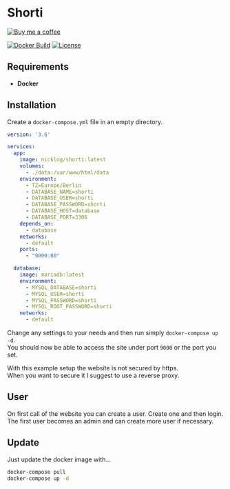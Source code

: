 # Shorti

[![Buy me a coffee](https://www.buymeacoffee.com/assets/img/custom_images/orange_img.png)](https://www.buymeacoffee.com/nicklog)

[![Docker Build](https://img.shields.io/docker/cloud/build/nicklog/shorti.svg?style=flat-square&logo=docker)](https://hub.docker.com/r/nicklog/shorti)
[![License](https://img.shields.io/github/license/nicklog/shorti.svg?style=flat-square&logo=license)](https://github.com/nicklog/shorti)


##  Requirements

* **Docker**

##  Installation

Create a `docker-compose.yml` file in an empty directory.

```yaml
version: '3.6'

services:
  app:
    image: nicklog/shorti:latest
    volumes:
      - ./data:/var/www/html/data
    environment:
      - TZ=Europe/Berlin
      - DATABASE_NAME=shorti
      - DATABASE_USER=shorti
      - DATABASE_PASSWORD=shorti
      - DATABASE_HOST=database
      - DATABASE_PORT=3306
    depends_on:
      - database
    networks:
      - default
    ports:
      - "9000:80"

  database:
    image: mariadb:latest
    environment:
      - MYSQL_DATABASE=shorti
      - MYSQL_USER=shorti
      - MYSQL_PASSWORD=shorti
      - MYSQL_ROOT_PASSWORD=shorti
    networks:
      - default
```
Change any settings to your needs and then run simply `docker-compose up -d`.  
You should now be able to access the site under port `9000` or the port you set.

With this example setup the website is not secured by https.  
When you want to secure it I suggest to use a reverse proxy.

## User

On first call of the website you can create a user. Create one and then login.  
The first user becomes an admin and can create more user if necessary.

##  Update

Just update the docker image with...
```bash
docker-compose pull
docker-compose up -d
```
